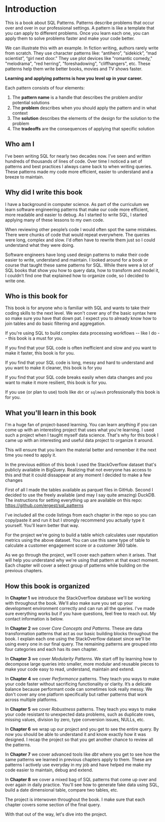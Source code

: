 # Introduction
This is a book about SQL Patterns. Patterns describe problems that occur over and over in our professional settings. A pattern is like a template that you can apply to different problems. Once you learn each one, you can apply them to solve problems faster and make your code better.

We can illustrate this with an example. In fiction writing, authors rarely write from scratch. They use character patterns like: “antihero”, “sidekick”, “mad scientist”, “girl next door.” They use plot devices like "romantic comedy," "melodrama", "red herring", "foreshadowing", "cliffhangers", etc. These patterns help them write better books, movies and TV shows faster.

**Learning and applying patterns is how you level up in your career.**

Each pattern consists of four elements:

1. The **pattern name** is a handle that describes the problem and/or potential solutions
2. The **problem** describes when you should apply the pattern and in what context
3. The **solution** describes the elements of the design for the solution to the problem
4. The **tradeoffs** are the consequences of applying that specific solution

## Who am I
I’ve been writing SQL for nearly two decades now. I’ve seen and written hundreds of thousands of lines of code. Over time I noticed a set of patterns and best practices I always came back to when writing queries. These patterns made my code more efficient, easier to understand and a breeze to maintain.

## Why did I write this book
I have a background in computer science. As part of the curriculum we learn software engineering patterns that make our code more efficient, more readable and easier to debug. As I started to write SQL, I started applying many of these lessons to my own code.

When reviewing other people’s code I would often spot the same mistakes. There were chunks of code that would repeat everywhere. The queries were long, complex and slow. I'd often have to rewrite them just so I could understand what they were doing.

Software engineers have long used design patterns to make their code easier to write, understand and maintain. I looked around for a book or course that taught these same patterns for SQL. While there were a lot of SQL books that show you how to query data, how to transform and model it, I couldn’t find one that explained how to organize code, so I decided to write one.

## Who is this book for
This book is for anyone who is familiar with SQL and wants to take their coding skills to the next level. We won't cover any of the basic syntax here so make sure you have that down pat. I expect you to already know how to join tables and do basic filtering and aggregation.

If you're using SQL to build complex data processing workflows -- like I do -- this book is a must for you.

If you find that your SQL code is often inefficient and slow and you want to make it faster, this book is for you.

If you find that your SQL code is long, messy and hard to understand and you want to make it cleaner, this book is for you

If you find that your SQL code breaks easily when data changes and you want to make it more resilient, this book is for you.

If you use (or plan to use) tools like `dbt` or `sqlmesh` professionally this book is for you.

## What you'll learn in this book
I'm a huge fan of project-based learning. You can learn anything if you can come up with an interesting project that uses what you're learning. I used such a project when I taught myself data science. That's why for this book I came up with an interesting and useful data project to organize it around.

This will ensure that you learn the material better and remember it the next time you need to apply it.

In the previous edition of this book I used the StackOverflow dataset that's publicly available in BigQuery. Realizing that not everyone has access to this and that it could dissappear at any moment I decided to make a few changes

First of all I made the tables available as parquet files in GitHub. Second I decided to use the freely available (and may I say quite amazing) DuckDB. The instructions for setting everything up are available on this repo: https://github.com/ergest/sql_patterns

I've included all the code listings from each chapter in the repo so you can copy/paste it and run it but I strongly recommend you actually type it yourself. You'll learn better that way.

For the project we're going to build a table which calculates user reputation metrics using the above dataset. You can use this same type of table to calculate a customer engagement score or a customer 360 table.

As we go through the project, we'll cover each pattern when it arises. That will help you understand why we're using that pattern at that exact moment. Each chapter will cover a select group of patterns while building on the previous chapters.

## How this book is organized
In **Chapter 1** we introduce the StackOverflow database we'll be working with throughout the book. We'll also make sure you set up your development environment correctly and can run all the queries. I've made sure everything works but if you have questions, feel free to reach out. My contact information is below.

In **Chapter 2** we cover *Core Concepts and Patterns*. These are data transformation patterns that act as our basic building blocks throughout the book. I explain each one using the StackOverflow dataset since we'll be using every one in our final query. The remaining patterns are grouped into four categories and each has its own chapter.

In **Chapter 3** we cover *Modularity Patterns*. We start off by learning how to decompose large queries into smaller, more modular and reusable pieces to make your code easy to read, understand, maintain and extend.

In **Chapter 4** we cover *Performance* patterns. They teach you ways to make your code faster without sacrificing functionality or clarity. It’s a delicate balance because performant code can sometimes look really messy. We don't cover any one platform specifically but rather patterns that work across multiple platforms.

In **Chapter 5** we cover *Robustness* patterns. They teach you ways to make your code resistant to unexpected data problems, such as duplicate rows, missing values, division by zero, type conversion issues, NULLs, etc.

In **Chapter 6** we wrap up our project and you get to see the entire query. By now you should be able to understand it and know exactly how it was designed. I recap the project so that you get another chance to review all the patterns.

In **Chapter 7** we cover advanced tools like _dbt_  where you get to see how the same patterns we learned in previous chapters apply to them. These are patterns I actively use everyday in my job and have helped me make my code easier to maintain, debug and extend.

In **Chapter 8** we cover a mixed bag of SQL patterns that come up over and over again in daily practice. You'll see how to generate fake data using SQL, build a date dimensional table, compare two tables, etc.

The project is interwoven throughout the book. I make sure that each chapter covers some section of the final query.

With that out of the way, let's dive into the project.